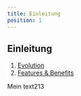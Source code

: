 ```yaml
---
title: Einleitung
position: 1
---
```


## Einleitung

1. [Evolution](evolution)
1. [Features & Benefits](features_benefits)

Mein text213
